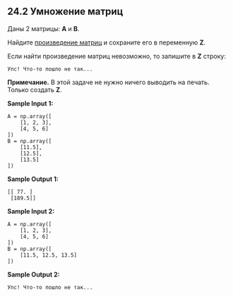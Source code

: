 ## 24.2 Умножение матриц

Даны 2 матрицы: **A** и **B**.

Найдите [произведение матриц](https://ru.wikipedia.org/wiki/%D0%A3%D0%BC%D0%BD%D0%BE%D0%B6%D0%B5%D0%BD%D0%B8%D0%B5_%D0%BC%D0%B0%D1%82%D1%80%D0%B8%D1%86) и сохраните его в переменную **Z**.

Если найти произведение матриц невозможно, то запишите в **Z** строку:

```commanline
Упс! Что-то пошло не так...
```

**Примечание.** В этой задаче не нужно ничего выводить на печать. Только создать **Z**.

**Sample Input 1:**

```commandline
A = np.array([
    [1, 2, 3],
    [4, 5, 6]
])
B = np.array([
    [11.5],
    [12.5],
    [13.5]
])
```

**Sample Output 1:**

```commandline
[[ 77. ]
 [189.5]]
```

**Sample Input 2:**

```commandline
A = np.array([
    [1, 2, 3],
    [4, 5, 6]
])
B = np.array([
    [11.5, 12.5, 13.5]
])
```

**Sample Output 2:**

```commandline
Упс! Что-то пошло не так...
```

